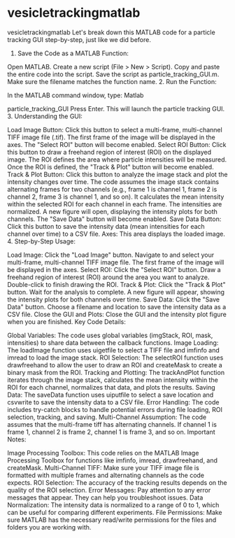 # vesicletrackingmatlab
vesicletrackingmatlab
Let's break down this MATLAB code for a particle tracking GUI step-by-step, just like we did before.

1. Save the Code as a MATLAB Function:

Open MATLAB.
Create a new script (File > New > Script).
Copy and paste the entire code into the script.
Save the script as particle_tracking_GUI.m. Make sure the filename matches the function name.
2. Run the Function:

In the MATLAB command window, type:
Matlab

particle_tracking_GUI
Press Enter. This will launch the particle tracking GUI.
3. Understanding the GUI:

Load Image Button:
Click this button to select a multi-frame, multi-channel TIFF image file (.tif).
The first frame of the image will be displayed in the axes.
The "Select ROI" button will become enabled.
Select ROI Button:
Click this button to draw a freehand region of interest (ROI) on the displayed image.
The ROI defines the area where particle intensities will be measured.
Once the ROI is defined, the "Track & Plot" button will become enabled.
Track & Plot Button:
Click this button to analyze the image stack and plot the intensity changes over time.
The code assumes the image stack contains alternating frames for two channels (e.g., frame 1 is channel 1, frame 2 is channel 2, frame 3 is channel 1, and so on).
It calculates the mean intensity within the selected ROI for each channel in each frame.
The intensities are normalized.
A new figure will open, displaying the intensity plots for both channels.
The "Save Data" button will become enabled.
Save Data Button:
Click this button to save the intensity data (mean intensities for each channel over time) to a CSV file.
Axes:
This area displays the loaded image.
4. Step-by-Step Usage:

Load Image:
Click the "Load Image" button.
Navigate to and select your multi-frame, multi-channel TIFF image file.
The first frame of the image will be displayed in the axes.
Select ROI:
Click the "Select ROI" button.
Draw a freehand region of interest (ROI) around the area you want to analyze.
Double-click to finish drawing the ROI.
Track & Plot:
Click the "Track & Plot" button.
Wait for the analysis to complete.
A new figure will appear, showing the intensity plots for both channels over time.
Save Data:
Click the "Save Data" button.
Choose a filename and location to save the intensity data as a CSV file.
Close the GUI and Plots:
Close the GUI and the intensity plot figure when you are finished.
Key Code Details:

Global Variables: The code uses global variables (imgStack, ROI, mask, intensities) to share data between the callback functions.
Image Loading: The loadImage function uses uigetfile to select a TIFF file and imfinfo and imread to load the image stack.
ROI Selection: The selectROI function uses drawfreehand to allow the user to draw an ROI and createMask to create a binary mask from the ROI.
Tracking and Plotting: The trackAndPlot function iterates through the image stack, calculates the mean intensity within the ROI for each channel, normalizes that data, and plots the results.
Saving Data: The saveData function uses uiputfile to select a save location and csvwrite to save the intensity data to a CSV file.
Error Handling: The code includes try-catch blocks to handle potential errors during file loading, ROI selection, tracking, and saving.
Multi-Channel Assumption: The code assumes that the multi-frame tiff has alternating channels. If channel 1 is frame 1, channel 2 is frame 2, channel 1 is frame 3, and so on.
Important Notes:

Image Processing Toolbox: This code relies on the MATLAB Image Processing Toolbox for functions like imfinfo, imread, drawfreehand, and createMask.
Multi-Channel TIFF: Make sure your TIFF image file is formatted with multiple frames and alternating channels as the code expects.
ROI Selection: The accuracy of the tracking results depends on the quality of the ROI selection.
Error Messages: Pay attention to any error messages that appear. They can help you troubleshoot issues.
Data Normalization: The intensity data is normalized to a range of 0 to 1, which can be useful for comparing different experiments.
File Permissions: Make sure MATLAB has the necessary read/write permissions for the files and folders you are working with.
